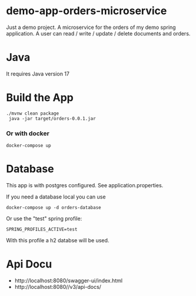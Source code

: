 # demo-app-orders-microservice

Just a demo project.
A microservice for the orders of my demo spring application.
A user can read / write / update / delete documents and orders.

 # Java
 It requires Java version 17

# Build the App

```
./mvnw clean package
 java -jar target/orders-0.0.1.jar
 ```
 
 ### Or with docker
 ```
 docker-compose up
 ```
 
 # Database
 This app is with postgres configured. See application.properties.
 
 If you need a database local you can use
 ```
 docker-compose up -d orders-database
  ```
 
 Or use the "test" spring profile: 
 
  ```SPRING_PROFILES_ACTIVE=test ```
  
  With this profile a h2 databse will be used.
 
 # Api Docu
 
 * http://localhost:8080/swagger-ui/index.html
 * http://localhost:8080//v3/api-docs/
 
 

